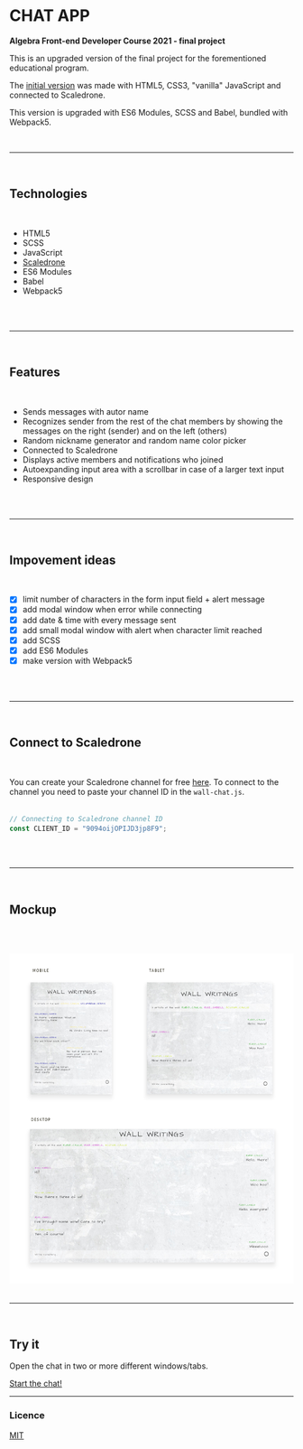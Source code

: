 # CHAT APP

**Algebra Front-end Developer Course 2021 - final project**

This is an upgraded version of the final project for the forementioned educational program.

The [initial version](https://github.com/emarekica/seminarski-algebra) was made with HTML5, CSS3, "vanilla" JavaScript and connected to Scaledrone.

This version is upgraded with ES6 Modules, SCSS and Babel, bundled with Webpack5.

<br>

---

<br>

## Technologies

<br>

- HTML5
- SCSS
- JavaScript
- [Scaledrone](https://www.scaledrone.com/)
- ES6 Modules
- Babel
- Webpack5

<br><br>

---

<br>

## Features

<br>

- Sends messages with autor name
- Recognizes sender from the rest of the chat members by showing the messages on the right (sender) and on the left (others)
- Random nickname generator and random name color picker
- Connected to Scaledrone
- Displays active members and notifications who joined
- Autoexpanding input area with a scrollbar in case of a larger text input
- Responsive design

<br><br>

---

<br>

## Impovement ideas

<br>

- [x] limit number of characters in the form input field + alert message
- [x] add modal window when error while connecting
- [x] add date & time with every message sent
- [x] add small modal window with alert when character limit reached
- [x] add SCSS
- [x] add ES6 Modules
- [x] make version with Webpack5

<br><br>

---

<br>

## Connect to Scaledrone

<br>

You can create your Scaledrone channel for free [here](https://dashboard.scaledrone.com/channels).
To connect to the channel you need to paste your channel ID in the `wall-chat.js`.
<br><br>

```js
// Connecting to Scaledrone channel ID
const CLIENT_ID = "9094oijOPIJD3jp8F9";
```

<br><br>

---

<br>

## Mockup

<br><br>

![mockups](./src/visuals/wall-chat-mockups.png)
<br><br>

---

<br>

## Try it

Open the chat in two or more different windows/tabs.

[Start the chat!](https://chat-scaledrone-webpack.netlify.app)

---

### Licence

[MIT](https://choosealicense.com/licenses/mit/)
